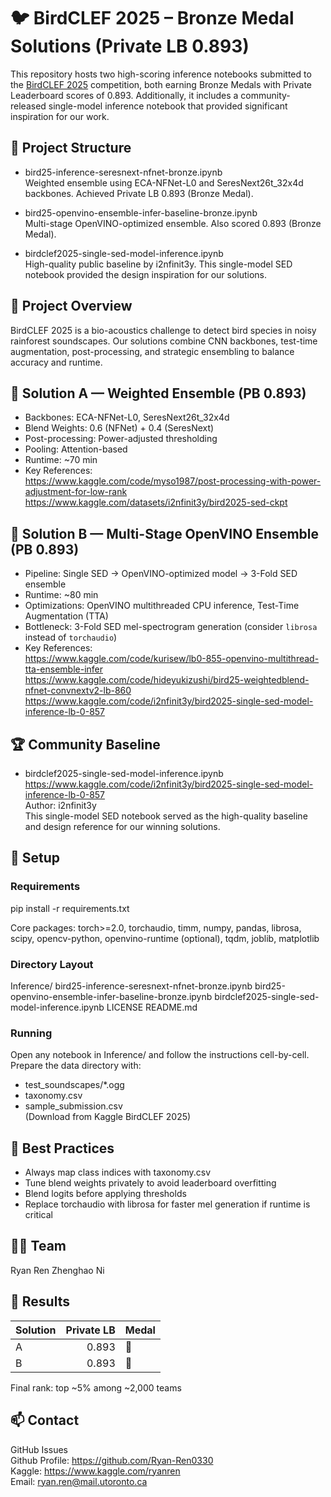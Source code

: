 # 🐦 BirdCLEF 2025 – Bronze Medal Solutions (Private LB 0.893)

This repository hosts two high-scoring inference notebooks submitted to the [BirdCLEF 2025](https://www.kaggle.com/competitions/birdclef-2025) competition, both earning Bronze Medals with Private Leaderboard scores of 0.893. Additionally, it includes a community-released single-model inference notebook that provided significant inspiration for our work.

## 📂 Project Structure

- bird25-inference-seresnext-nfnet-bronze.ipynb  
  Weighted ensemble using ECA-NFNet-L0 and SeresNext26t_32x4d backbones. Achieved Private LB 0.893 (Bronze Medal).

- bird25-openvino-ensemble-infer-baseline-bronze.ipynb  
  Multi-stage OpenVINO-optimized ensemble. Also scored 0.893 (Bronze Medal).

- birdclef2025-single-sed-model-inference.ipynb  
  High-quality public baseline by i2nfinit3y. This single-model SED notebook provided the design inspiration for our solutions.

## 📌 Project Overview

BirdCLEF 2025 is a bio-acoustics challenge to detect bird species in noisy rainforest soundscapes. Our solutions combine CNN backbones, test-time augmentation, post-processing, and strategic ensembling to balance accuracy and runtime.

## 🥇 Solution A — Weighted Ensemble (PB 0.893)

- Backbones: ECA-NFNet-L0, SeresNext26t_32x4d  
- Blend Weights: 0.6 (NFNet) + 0.4 (SeresNext)  
- Post-processing: Power-adjusted thresholding  
- Pooling: Attention-based  
- Runtime: ~70 min  
- Key References:  
  https://www.kaggle.com/code/myso1987/post-processing-with-power-adjustment-for-low-rank  
  https://www.kaggle.com/datasets/i2nfinit3y/bird2025-sed-ckpt

## 🥇 Solution B — Multi-Stage OpenVINO Ensemble (PB 0.893)

- Pipeline: Single SED → OpenVINO-optimized model → 3-Fold SED ensemble  
- Runtime: ~80 min  
- Optimizations: OpenVINO multithreaded CPU inference, Test-Time Augmentation (TTA)  
- Bottleneck: 3-Fold SED mel-spectrogram generation (consider `librosa` instead of `torchaudio`)  
- Key References:  
  https://www.kaggle.com/code/kurisew/lb0-855-openvino-multithread-tta-ensemble-infer  
  https://www.kaggle.com/code/hideyukizushi/bird25-weightedblend-nfnet-convnextv2-lb-860  
  https://www.kaggle.com/code/i2nfinit3y/bird2025-single-sed-model-inference-lb-0-857

## 🏆 Community Baseline

- birdclef2025-single-sed-model-inference.ipynb   
https://www.kaggle.com/code/i2nfinit3y/bird2025-single-sed-model-inference-lb-0-857   
  Author: i2nfinit3y  
  This single-model SED notebook served as the high-quality baseline and design reference for our winning solutions.

## 🔧 Setup

### Requirements

pip install -r requirements.txt

Core packages: torch>=2.0, torchaudio, timm, numpy, pandas, librosa, scipy, opencv-python, openvino-runtime (optional), tqdm, joblib, matplotlib

### Directory Layout

Inference/
    bird25-inference-seresnext-nfnet-bronze.ipynb
    bird25-openvino-ensemble-infer-baseline-bronze.ipynb
    birdclef2025-single-sed-model-inference.ipynb
LICENSE
README.md

### Running

Open any notebook in Inference/ and follow the instructions cell-by-cell.  
Prepare the data directory with:  
- test_soundscapes/*.ogg  
- taxonomy.csv  
- sample_submission.csv  
(Download from Kaggle BirdCLEF 2025)

## 📌 Best Practices

- Always map class indices with taxonomy.csv
- Tune blend weights privately to avoid leaderboard overfitting
- Blend logits before applying thresholds
- Replace torchaudio with librosa for faster mel generation if runtime is critical

## 🧑‍💻 Team

Ryan Ren
Zhenghao Ni

## 🏁 Results

| Solution | Private LB | Medal |
|----------|-----------:|-------|
| A        | 0.893      | 🥉    |
| B        | 0.893      | 🥉    |

Final rank: top ~5% among ~2,000 teams

## 📫 Contact

GitHub Issues  
Github Profile: https://github.com/Ryan-Ren0330  
Kaggle: https://www.kaggle.com/ryanren  
Email: ryan.ren@mail.utoronto.ca  

